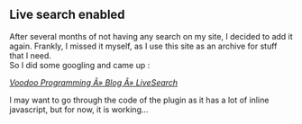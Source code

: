 <article><h2>Live search enabled</h2><p>After several months of not having any search on my site, I decided to add it again. Frankly, I missed it myself, as I use this site as an archive for stuff that I need.<br />So I did some googling and came up :</p><p class="citation"><cite cite="http://www.cneophytou.com/2006/03/26/livesearch/"><a href="http://www.cneophytou.com/2006/03/26/livesearch/">Voodoo Programming Â» Blog Â» LiveSearch</a></cite></p><p>I may want to go through the code of the plugin as it has a lot of inline javascript, but for now, it is working...</p></article>